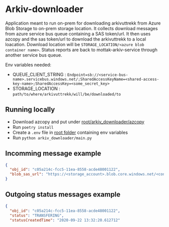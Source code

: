 # Arkiv-downloader
Application meant to run on-prem for downloading arkivuttrekk from Azure Blob Storage to
on-prem storage location. It collects download messages from azure service bus queue containing a SAS token/url.
It then uses azcopy and the sas token/url to download the arkivuttrekk to a local loacation.
Download location will be `STORAGE_LOCATION/<azure blob container name>`.
Status reports are back to mottak-arkiv-service through another service bus queue.

Env variables needed:
- QUEUE_CLIENT_STRING : `Endpoint=sb://<service-bus-name>.servicebus.windows.net/;SharedAccessKeyName=<shared-access-key-name>;SharedAccessKey=<some_secret_key>`
- STORAGE_LOCATION : `path/to/where/arkivuttrekk/will/be/downloaded/to`


## Running locally
- Download azcopy and put under [root/arkiv_downloader/azcopy](arkiv_downloader/azcopy)
- Run `poetry install`
- Create a `.env` file in [root folder](.) containing env variables
- Run `python arkiv_downloader/main.py`

## Incomming message example
````json
{
  "obj_id": "c05a214c-fcc5-11ea-8558-acde48001122",
  "blob_sas_url": "https://<storage_account>.blob.core.windows.net/<container>?<sas_token>"
}
````

## Outgoing status messages example
````json
{
  "obj_id": "c05a214c-fcc5-11ea-8558-acde48001122",
  "status": "TRANSFERING",
  "statusCreatedTime": "2020-09-22 13:32:20.612712"
````
